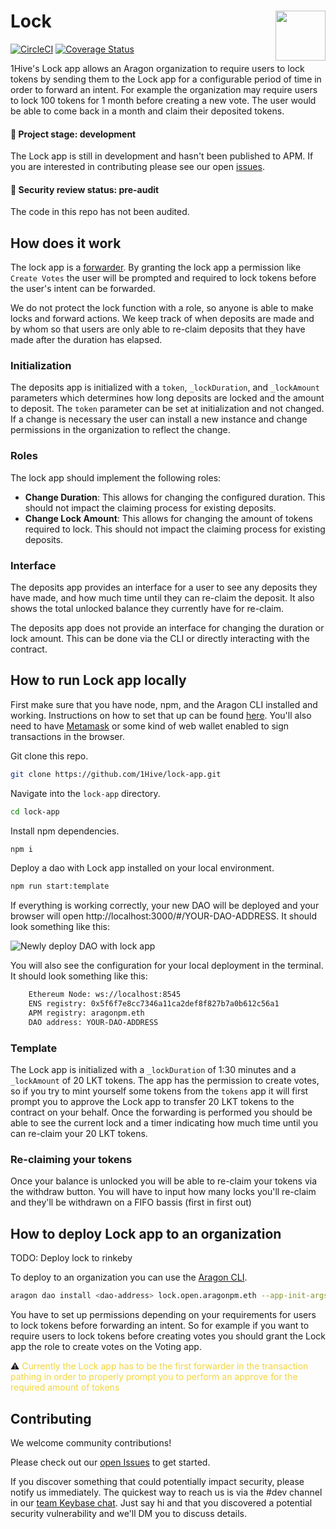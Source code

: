 # Lock <img align="right" src="https://github.com/1Hive/website/blob/master/website/static/img/bee.png" height="80px" />

[![CircleCI](https://circleci.com/gh/1Hive/lock-app.svg?style=svg)](https://circleci.com/gh/1Hive/lock-app)
[![Coverage Status](https://coveralls.io/repos/github/1Hive/lock-app/badge.svg?branch=master&service=github)](https://coveralls.io/github/1Hive/lock-app?branch=master&service=github)

1Hive's Lock app allows an Aragon organization to require users to lock tokens by sending them to the Lock app for a configurable period of time in order to forward an intent. For example the organization may require users to lock 100 tokens for 1 month before creating a new vote. The user would be able to come back in a month and claim their deposited tokens.

#### 🐲 Project stage: development

The Lock app is still in development and hasn't been published to APM. If you are interested in contributing please see our open [issues](https://github.com/1hive/lock-app/issues).

#### 🚨 Security review status: pre-audit

The code in this repo has not been audited.

## How does it work

The lock app is a [forwarder](https://hack.aragon.org/docs/forwarding-intro). By granting the lock app a permission like `Create Votes` the user will be prompted and required to lock tokens before the user's intent can be forwarded.

We do not protect the lock function with a role, so anyone is able to make locks and forward actions. We keep track of when deposits are made and by whom so that users are only able to re-claim deposits that they have made after the duration has elapsed.

### Initialization

The deposits app is initialized with a `token`, `_lockDuration`, and `_lockAmount` parameters which determines how long deposits are locked and the amount to deposit.
The `token` parameter can be set at initialization and not changed. If a change is necessary the user can install a new instance and change permissions in the organization to reflect the change.

### Roles

The lock app should implement the following roles:

- **Change Duration**: This allows for changing the configured duration. This should not impact the claiming process for existing deposits.
- **Change Lock Amount**: This allows for changing the amount of tokens required to lock. This should not impact the claiming process for existing deposits.

### Interface

The deposits app provides an interface for a user to see any deposits they have made, and how much time until they can re-claim the deposit. It also shows the total unlocked balance they currently have for re-claim.

The deposits app does not provide an interface for changing the duration or lock amount. This can be done via the CLI or directly interacting with the contract.

## How to run Lock app locally

First make sure that you have node, npm, and the Aragon CLI installed and working. Instructions on how to set that up can be found [here](https://hack.aragon.org/docs/cli-intro.html). You'll also need to have [Metamask](https://metamask.io) or some kind of web wallet enabled to sign transactions in the browser.

Git clone this repo.

```sh
git clone https://github.com/1Hive/lock-app.git
```

Navigate into the `lock-app` directory.

```sh
cd lock-app
```

Install npm dependencies.

```sh
npm i
```

Deploy a dao with Lock app installed on your local environment.

```sh
npm run start:template
```

If everything is working correctly, your new DAO will be deployed and your browser will open http://localhost:3000/#/YOUR-DAO-ADDRESS. It should look something like this:

![Newly deploy DAO with lock app](https://i.imgur.com/prqaPXa.png)

You will also see the configuration for your local deployment in the terminal. It should look something like this:

```sh
    Ethereum Node: ws://localhost:8545
    ENS registry: 0x5f6f7e8cc7346a11ca2def8f827b7a0b612c56a1
    APM registry: aragonpm.eth
    DAO address: YOUR-DAO-ADDRESS
```

### Template

The Lock app is initialized with a `_lockDuration` of 1:30 minutes and a `_lockAmount` of 20 LKT tokens.
The app has the permission to create votes, so if you try to mint yourself some tokens from the `tokens` app it will first prompt you to approve the Lock app to transfer 20 LKT tokens to the contract on your behalf.
Once the forwarding is performed you should be able to see the current lock and a timer indicating how much time until you can re-claim your 20 LKT tokens.

### Re-claiming your tokens

Once your balance is unlocked you will be able to re-claim your tokens via the withdraw button.
You will have to input how many locks you'll re-claim and they'll be withdrawn on a FIFO bassis (first in first out)

## How to deploy Lock app to an organization

TODO: Deploy lock to rinkeby

To deploy to an organization you can use the [Aragon CLI](https://hack.aragon.org/docs/cli-intro.html).

```sh
aragon dao install <dao-address> lock.open.aragonpm.eth --app-init-args <token-address> <lock-duration> <lock-amount>
```

You have to set up permissions depending on your requirements for users to lock tokens before forwarding an intent. So for example if you want to require users to lock tokens before creating votes you should grant the Lock app the role to create votes on the Voting app.

:warning: <span style="color:#f3d539">Currently the Lock app has to be the first forwarder in the transaction pathing in order to properly prompt you to perform an approve for the required amount of tokens</span>

## Contributing

We welcome community contributions!

Please check out our [open Issues](https://github.com/1Hive/lock-app/issues) to get started.

If you discover something that could potentially impact security, please notify us immediately. The quickest way to reach us is via the #dev channel in our [team Keybase chat](https://1hive.org/contribute/keybase). Just say hi and that you discovered a potential security vulnerability and we'll DM you to discuss details.
